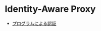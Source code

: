 # Identity-Aware Proxy



+ [プログラムによる認証](https://cloud.google.com/iap/docs/authentication-howto?hl=ja)
